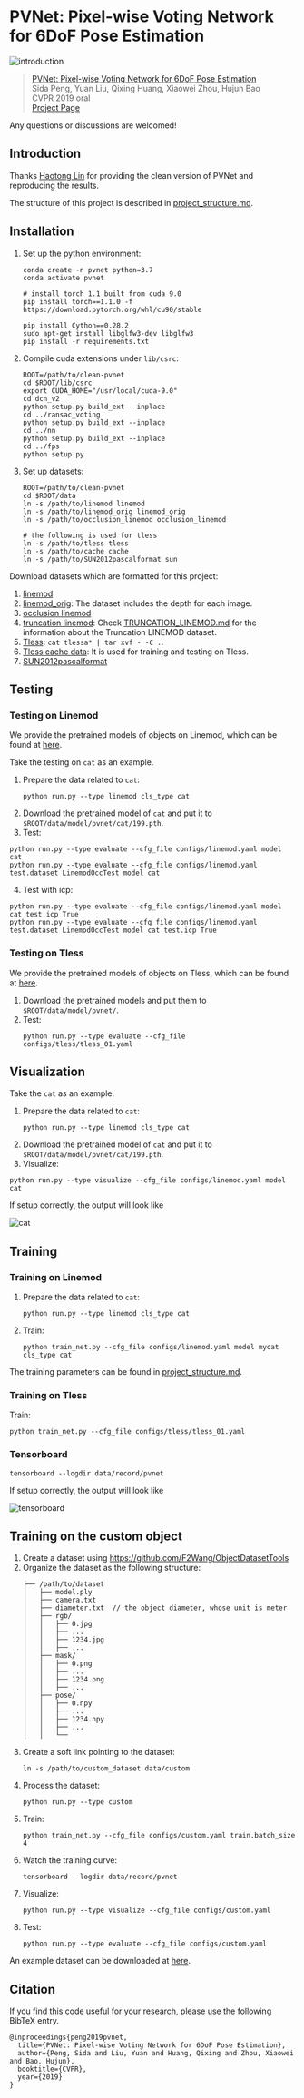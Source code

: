# PVNet: Pixel-wise Voting Network for 6DoF Pose Estimation

![introduction](./assets/introduction.png)

> [PVNet: Pixel-wise Voting Network for 6DoF Pose Estimation](https://arxiv.org/pdf/1812.11788.pdf)  
> Sida Peng, Yuan Liu, Qixing Huang, Xiaowei Zhou, Hujun Bao   
> CVPR 2019 oral  
> [Project Page](https://zju3dv.github.io/pvnet)

Any questions or discussions are welcomed!

## Introduction

Thanks [Haotong Lin](https://github.com/haotongl) for providing the clean version of PVNet and reproducing the results.

The structure of this project is described in [project_structure.md](project_structure.md).

## Installation

1. Set up the python environment:
    ```
    conda create -n pvnet python=3.7
    conda activate pvnet

    # install torch 1.1 built from cuda 9.0
    pip install torch==1.1.0 -f https://download.pytorch.org/whl/cu90/stable

    pip install Cython==0.28.2
    sudo apt-get install libglfw3-dev libglfw3
    pip install -r requirements.txt
    ```
2. Compile cuda extensions under `lib/csrc`:
    ```
    ROOT=/path/to/clean-pvnet
    cd $ROOT/lib/csrc
    export CUDA_HOME="/usr/local/cuda-9.0"
    cd dcn_v2
    python setup.py build_ext --inplace
    cd ../ransac_voting
    python setup.py build_ext --inplace
    cd ../nn
    python setup.py build_ext --inplace
    cd ../fps
    python setup.py
    ```
3. Set up datasets:
    ```
    ROOT=/path/to/clean-pvnet
    cd $ROOT/data
    ln -s /path/to/linemod linemod
    ln -s /path/to/linemod_orig linemod_orig
    ln -s /path/to/occlusion_linemod occlusion_linemod

    # the following is used for tless
    ln -s /path/to/tless tless
    ln -s /path/to/cache cache
    ln -s /path/to/SUN2012pascalformat sun
    ```

Download datasets which are formatted for this project:
1. [linemod](https://zjueducn-my.sharepoint.com/:u:/g/personal/pengsida_zju_edu_cn/EXK2K0B-QrNPi8MYLDFHdB8BQm9cWTxRGV9dQgauczkVYQ?e=beftUz)
2. [linemod_orig](https://zjueducn-my.sharepoint.com/:u:/g/personal/pengsida_zju_edu_cn/EaoGIPguY3FAgrFKKhi32fcB_nrMcNRm8jVCZQd7G_-Wbg?e=ig4aHk): The dataset includes the depth for each image.
3. [occlusion linemod](https://zjueducn-my.sharepoint.com/:u:/g/personal/pengsida_zju_edu_cn/ESXrP0zskd5IvvuvG3TXD-4BMgbDrHZ_bevurBrAcKE5Dg?e=r0EgoA)
4. [truncation linemod](https://1drv.ms/u/s!AtZjYZ01QjphfuDICdni1IIM4SE): Check [TRUNCATION_LINEMOD.md](TRUNCATION_LINEMOD.md) for the information about the Truncation LINEMOD dataset.
5. [Tless](https://zjueducn-my.sharepoint.com/:f:/g/personal/pengsida_zju_edu_cn/EsKEY3aHNElEjaKbhCJVyQgBUGTlprdcyF5sgLjEv8J8TQ?e=NbJpkM): `cat tlessa* | tar xvf - -C .`.
6. [Tless cache data](https://zjueducn-my.sharepoint.com/:u:/g/personal/pengsida_zju_edu_cn/EWf-M5HRcH1JnBNN9yE1a84BYNAU7x1DoU_-W3Onl5Xxog?e=HZSrMu): It is used for training and testing on Tless.
7. [SUN2012pascalformat](http://groups.csail.mit.edu/vision/SUN/releases/SUN2012pascalformat.tar.gz)

## Testing

### Testing on Linemod

We provide the pretrained models of objects on Linemod, which can be found at [here](https://1drv.ms/f/s!AtZjYZ01QjphgQBQDQghxjbkik5f).

Take the testing on `cat` as an example.

1. Prepare the data related to `cat`:
    ```
    python run.py --type linemod cls_type cat
    ```
2. Download the pretrained model of `cat` and put it to `$ROOT/data/model/pvnet/cat/199.pth`.
3. Test:
```
python run.py --type evaluate --cfg_file configs/linemod.yaml model cat
python run.py --type evaluate --cfg_file configs/linemod.yaml test.dataset LinemodOccTest model cat
```
4. Test with icp:
```
python run.py --type evaluate --cfg_file configs/linemod.yaml model cat test.icp True
python run.py --type evaluate --cfg_file configs/linemod.yaml test.dataset LinemodOccTest model cat test.icp True
```

### Testing on Tless

We provide the pretrained models of objects on Tless, which can be found at [here](https://zjueducn-my.sharepoint.com/:u:/g/personal/pengsida_zju_edu_cn/EbcvcBH-eFJDm7lFqillf_oB8Afr2d6vtELNn0tUUk439g?e=bNZaDc).

1. Download the pretrained models and put them to `$ROOT/data/model/pvnet/`.
2. Test:
    ```
    python run.py --type evaluate --cfg_file configs/tless/tless_01.yaml
    ```

## Visualization

Take the `cat` as an example.

1. Prepare the data related to `cat`:
    ```
    python run.py --type linemod cls_type cat
    ```
2. Download the pretrained model of `cat` and put it to `$ROOT/data/model/pvnet/cat/199.pth`.
3. Visualize:
```
python run.py --type visualize --cfg_file configs/linemod.yaml model cat
```

If setup correctly, the output will look like

![cat](./assets/cat.png)

## Training

### Training on Linemod

1. Prepare the data related to `cat`:
    ```
    python run.py --type linemod cls_type cat
    ```
2. Train:
    ```
    python train_net.py --cfg_file configs/linemod.yaml model mycat cls_type cat
    ```

The training parameters can be found in [project_structure.md](project_structure.md).

### Training on Tless

Train:
```
python train_net.py --cfg_file configs/tless/tless_01.yaml
```

### Tensorboard

```
tensorboard --logdir data/record/pvnet
```

If setup correctly, the output will look like

![tensorboard](./assets/tensorboard.png)


## Training on the custom object

1. Create a dataset using https://github.com/F2Wang/ObjectDatasetTools
2. Organize the dataset as the following structure:
    ```
    ├── /path/to/dataset
    │   ├── model.ply
    │   ├── camera.txt
    │   ├── diameter.txt  // the object diameter, whose unit is meter
    │   ├── rgb/
    │   │   ├── 0.jpg
    │   │   ├── ...
    │   │   ├── 1234.jpg
    │   │   ├── ...
    │   ├── mask/
    │   │   ├── 0.png
    │   │   ├── ...
    │   │   ├── 1234.png
    │   │   ├── ...
    │   ├── pose/
    │   │   ├── 0.npy
    │   │   ├── ...
    │   │   ├── 1234.npy
    │   │   ├── ...
    │   │   └──
    ```
2. Create a soft link pointing to the dataset:
    ```
    ln -s /path/to/custom_dataset data/custom
    ```
3. Process the dataset:
    ```
    python run.py --type custom
    ```
4. Train:
    ```
    python train_net.py --cfg_file configs/custom.yaml train.batch_size 4
    ```
5. Watch the training curve:
    ```
    tensorboard --logdir data/record/pvnet
    ```
6. Visualize:
    ```
    python run.py --type visualize --cfg_file configs/custom.yaml
    ```
7. Test:
    ```
    python run.py --type evaluate --cfg_file configs/custom.yaml
    ```

An example dataset can be downloaded at [here](https://zjueducn-my.sharepoint.com/:u:/g/personal/pengsida_zju_edu_cn/EXkFCvV2J0BBtlwKSyC20b4BdyPm3LTYqIZ-vnVTGJMGtg?e=WC2Cgm).

## Citation

If you find this code useful for your research, please use the following BibTeX entry.

```
@inproceedings{peng2019pvnet,
  title={PVNet: Pixel-wise Voting Network for 6DoF Pose Estimation},
  author={Peng, Sida and Liu, Yuan and Huang, Qixing and Zhou, Xiaowei and Bao, Hujun},
  booktitle={CVPR},
  year={2019}
}
```
